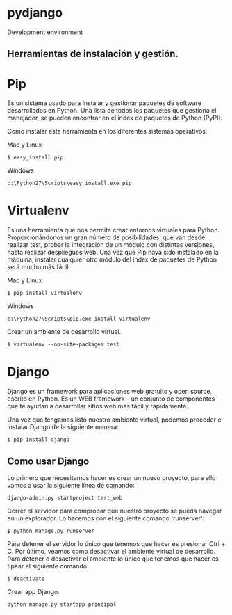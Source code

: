 # pydjango
Development environment 

Herramientas de instalación y gestión.
--------------------------------------

# Pip
Es un sistema usado para instalar y gestionar paquetes de software desarrollados en Python. Una lista de todos los paquetes que gestiona el manejador, se pueden encontrar en el índex de paquetes de Python (PyPI). 

Como instalar esta herramienta en los diferentes sistemas operativos: 

Mac y Linux
```git
$ easy_install pip
```
Windows
```git
c:\Python27\Scripts\easy_install.exe pip
```

# Virtualenv
Es una herramienta que nos permite crear entornos virtuales para Python. Proporcionándonos un gran número de posibilidades, que van desde realizar test, probar la integración de un módulo con distintas versiones, hasta realizar despliegues web. 
Una vez que Pip haya sido instalado en la máquina, instalar cualquier otro módulo del índex de paquetes de Python será mucho más
fácil. 

Mac y Linux
```git
$ pip install virtualenv
```
Windows
```git
c:\Python27\Scripts\pip.exe install virtualenv
```
Crear un ambiente de desarrollo virtual.
```git
$ virtualenv --no-site-packages test
```
# Django
Django es un framework para aplicaciones web gratuito y open source, escrito en Python. Es un WEB framework - un conjunto de componentes que te ayudan a desarrollar sitios web más fácil y rápidamente.

Una vez que tengamos listo nuestro ambiente virtual, podemos proceder e instalar Django de la siguiente manera: 
```git
$ pip install django
```

Como usar Django
----------------
Lo primero que necesitamos hacer es crear un nuevo proyecto, para ello vamos a usar la siguiente línea de comando: 
```git
django-admin.py startproject test_web
```
Correr el servidor para comprobar que nuestro proyecto se pueda navegar en un explorador. Lo hacemos con el siguiente comando 'runserver': 
```git
$ python manage.py runserver
```

Para detener el servidor lo único que tenemos que hacer es presionar Ctrl + C. 
Por último, veamos como desactivar el ambiente virtual de desarrollo. Para detener o desactivar el ambiente lo único que tenemos que hacer es tipear el siguiente comando: 

```git
$ deactivate
```

Crear app Django.
```git
python manage.py startapp principal
```

